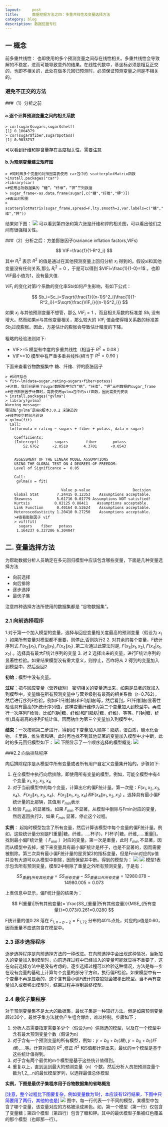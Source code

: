 ```yaml
---
layout:     post
title:      数据挖掘方法之四：多重共线性及变量选择方法
category: blog
description: 数据挖掘专栏
---
```


## 一 概念    

  前多重共线性： 也即使用的多个预测变量之间存在线性相关。多重共线性会导致解的不稳定，进而可能导致意外的结果。在线性代数中，基坐标必须是相互正交的，也即不相关的，此处在做多元回归预测时，必须保证预测变量之间是不相关的。

### 避免不正交的方法

###（1）分析之前

#### a.逐个计算预测变量之间的相关系数

```
> cor(sugar$sugars,sugar$shelf)  
[1] 0.1004379  
> cor(sugar$fiber,sugar$potass)  
[1] 0.9033737  
```

可以看到纤维和钾含量存在高度相关性，需要注意

#### b.为预测变量建立矩阵图

```
> #同时画多个变量的对照图需要使用 car包中的 scatterplotMatrix函数  
>install.packages("car")  
>library(car)  
>#使用谷物数据集的 “糖”，“纤维”，“钾”三列数据  
> sugar_frame<-as.data.frame(sugar[,c("糖","纤维","钾")])  
>#画出对照图  
> scatterplotMatrix(sugar_frame,spread=F,lty.smooth=2,var.labels=c("糖","纤维","钾"))
```

结果如下图：
<img src="/images/blog/muitllinerandselect1.png">
可以看到第四张和第六张是纤维和钾的相关图，可以看出他们之间有很强相关性。

###（2）分析之后：方差膨胀因子(variance inflation factors,VIFs)

$$
  VIF=\frac{1}{1-R^2_i}
$$

其中 $R_i^2$ 表示 $R^2$ 的值是通过在其他预测变量上回归分析 $x_i$ 得到的。假设xi和其他变量没有任何关系,那么 $R_i^2=0$ ，于是可以得到 $VIFi=\frac{1}{1-0}=1$ 。也即VIF最小值为1，没有最大值.

 $VIF_i$ 的变化对第i个系数的变化率Sbi如何产生影响，有如下公式：

 $$
   Sb_i=Sc_i=S\sqrt{\frac{1}{(n-1)S^2_i}\frac{1}{1-R^2_i}}=S\sqrt{\frac{VIF_i}{(n-1)S^2_i}}
 $$

如果 $x_i$ 与其他预测变量不想管，那么 $VIF_i=1$ ，而且相关系数的标准差 $Sb_i$ 没有增大。然而如果xi与其他变量相关，那么较大的 $VIF_i$ 值会使得相关系数的标准差 $Sb_i$过度膨胀。因此，方差估计的膨胀会导致估计精度的下降。

粗略的经验法则如下:

+ VIF>=5  模型有中度的多重共线性（相当于 $R^2=0.08$ ）
+ VIF>=10  模型中有严重多重共线性(相当于 $R^2=0.90$ )

下面来查看谷物数据集中 糖、纤维、钾的膨胀因子

```
> #回归拟合  
> fit<-lm(data=sugar,rating~sugars+fiber+potass)  
>#注意，我们只是用了sugar数据集中包含“糖”，“纤维”，“钾”三列数据的sugar_frame  
>#进行膨胀因子计算时，需要使用gvlma包中的vif函数，因此需要先安装  
> install.packages("gvlma")  
> library(gvlma)  
Warning message:  
程辑包‘gvlma’是用R版本3.0.2 来建造的   
>#线性模型的综合验证  
> gvlma(fit)  
  Call:  
  lm(formula = rating ~ sugars + fiber + potass, data = sugar)  

    Coefficients:  
    (Intercept)       sugars        fiber       potass    
        52.6762      -2.0510       4.3701      -0.0543    


    ASSESSMENT OF THE LINEAR MODEL ASSUMPTIONS  
    USING THE GLOBAL TEST ON 4 DEGREES-OF-FREEDOM:  
    Level of Significance =  0.05   

    Call:  
     gvlma(x = fit)   

                         Value p-value                   Decision  
    Global Stat        7.24415 0.12353    Assumptions acceptable.  
    Skewness           5.61716 0.01779 Assumptions NOT satisfied!  
    Kurtsis           0.02125 0.88411    Assumptions acceptable.  
    Link Function      0.40164 0.52624    Assumptions acceptable.  
    Heteroscedasticity 1.20410 0.27250    Assumptions acceptable.  
    >#查看膨胀因子 vif  
    > vif(fit)  
      sugars    fiber   potass   
     1.164237 6.327286 6.204047  

```

## 二.  变量选择方法

为帮助数据分析人员确定在多元回归模型中应该包含哪些变量，下面是几种变量选择方法

+ 向前选择
+ 向后排除
+ 逐步选择
+ 最优子集

注意四种选择方法所使用的数据集都是 “谷物数据集”。

### 2.1   向前选择程序

1.对于第一个加入模型的变量，选择与回应变量相关度最高的预测变量（假设为 $x_1$ ）如果所有变量对模型都不重要，则停止,否则执行2
2. 对其余的每个变量，F统计序列式 $F(x_2\|x_1),F(x_3\|x_1),F(x_4\|x_1)$ .第二次通过此算法时是, $F(x_3|x_1,x_2),F(x_4|x_1,x_2)$ 。选择具有最大F统计序列的变量
3. 对 2 选择出来的变量，进行F统计序列的显著性检验。如果结果模型没有重大意义，则停止，否咋将从 2 得到的变量加入到模型中，然后返回2

**初始**：模型中没有变量。

**过程**：把与回应变量（营养级别） 密切相关的变量选出来，如果是显著的就加入到模型中。变量糖在所有预测变量中与营养级别有最高的相关系数（r=0.762）。然后进行序列F检验，例如F(纤维\|糖)和F(钠\|糖)等，然后看到，F(纤维\|糖)显著性检验具有最高的F统计序列值，这样变量纤维作为第二个变量加入到模型中。再进行一次序列F检验，比如F(钠\|糖，纤维)和F(脂肪\|糖，纤维)，等等。F(钠\|糖，纤维)具有最高的序列F统计值。因而钠作为第三个变量加入到模型中。

**结束**：一次按照第二步进行，得到如下变量加入顺序：脂肪，蛋白质，碳水化合物，卡里路，维生素和钾。此时再也找不到其他显著的变量加入模型中才中断，此时的多元回归模型如下：
<img src="/images/blog/muitllinerandselect4.png">
下图显示了一个顺序选择的模型概览:
<img src="/images/blog/muitllinerandselect5.png">

###2.2 向后排除程序

向后排除程序是从模型中所有变量或者所有用户自定义变量集开始的。步骤如下:

1. 在全模型中执行向后排除，即使用所有变量的模型。例如，可能全模型中有4个变量 $x_1,x_2,x_3,x_4$
2. 对于当前模型中的每个变量，计算出它的偏F统计量。第一次是：$F(x_1,x_2,x_3,x_4)、F(x_2\|x_1,x_3,x_4)、F(x_3\|x_1,x_2,x_4)和F(x_4\|x_1,x_2,x_3)$ 。选择具有最小偏F统计量的比那辆，其值用 $F_{min}$表示
3. 检验 $F_{min}$ 的显著性。如果 $F_{min}$ 不显著，从模型中删除与Fmin对应的变量，然后返回执行2，如果 $F_{min}$ 显著，停止这个过程。

**实例**：
起始时模型包含了所有变量，然后计算该模型中每个变量的偏F统计量。例如，这些统计量分别是F(重量\|糖，纤维，....杯子)，F(杯子\|糖，纤维,.....重量\|)。找到最小偏F统计量（ $F_{min}$ ）对应的变量。第一次是重量，此时 $F_{min}$ 不显著，因而从模型中去掉，接下来变量具有最小偏F统计是杯子，也是不显著的，因而需要被剔除。第三次具有最小偏F统计量的是货架2的指标变量，但是Fmin对应的p值并没有大道可以从模型中剔除，因而保留并中断。得到的模型为：
<img src="/images/blog/muitllinerandselect6.png">
<img src="/images/blog/muitllinerandselect7.png">
模型1表示包含所有预测变量，模型2中剔除了重量之外所有预测变量，于是有：

$$
  SS_{重量\|所有其他变量}=SS_{所有变量}-SS_{重量以外所有变量}=12980.078-14980.005=0.073
$$

上表信息中显示，偏F统计量的结果为：

$$
  F(重量\|所有其他变量)= \frac{SS_{重量|所有其他变量}}{MSE_{所有变量}}=0.073/0.261=0.0280
$$

F统计量的值0.28 落在 $F_{1,n-p-2}=F_{1,72}$ 分布的40%点处，对应的p值是0.60，因而重量不应该包含在模型中。

### 2.3 逐步选择程序

 逐步选择程序是向前选择方法的一种改进。在向前选择中会出现这种情况，当新加入的变量加入到模型时，向前选择过程中已经加入的变量可能就显得不重要了，这在向前选择方法中是没有考虑的。逐步选择过程可以检验这种情况，方法是每一步在现有变量的基础上计算每个变量的部分平方和，执行偏F检验。如果模型中有一个变量不再是显著的，这个含有最小偏F统计的变狼就会被移出模型。当不再有变量加入或者移出模型时，结束过程并得到最终模型。

### 2.4  最优子集程序

对于预测变量集不是太大的数据集，最优子集是一种较好方法。但是如果预测变量超过30个，最优子集方法就会产生组合爆炸，难以控制。步骤如下：

1. 分析人员需要指定需要多少个（假设为m）供筛选的模型，以及在一个模型中含有最大预测变量个数（假设为n）
2. 对于含有一个预测变量的所有模型，例如：$y=b_0+b_1(糖),y=b_0+b_1(纤维)$,....等。计算对应的 $R^2$ ,修正 $R^2$ 和S值都计算出来，最优的m个模型是基于这些统计值得到。
3. 对于含有两个最优的m个模型是基于这些统计值得到。
4. 重复以上，直到达到最大的预测变量（n）个数，然后分析人员把预测变量个数为1,2,,..n的最优模型罗列，以选择最佳总体模型

**实例，下图是最优子集程序用于谷物数据集的省略概览**

<font color="blue">[注意，整个过程比下图要复杂，例如变量数为1时，本应该有12行结果，下图中只简要用了两行，其他的也是]</font>
<img src="/images/blog/muitllinerandselect10.png">
图中，每一行代表一个不同的模型，某模型中包含了哪个变量，该变量对应的方格被涂成黑色。如，第一个模型（第一行）仅包含了变量糖；第四个模型（第四行）包含了糖和钾。其中的最优模型子集被红色覆盖的那个模型（也即那一行）。
